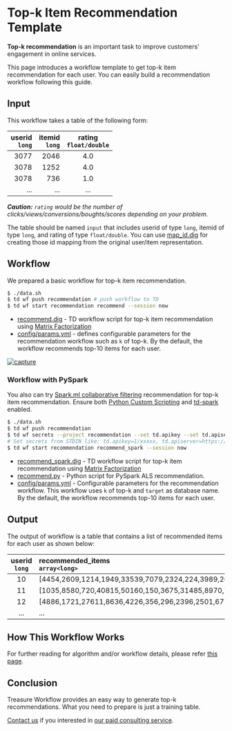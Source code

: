 
Top-k Item Recommendation Template
===

**Top-k recommendation** is an important task to improve customers' engagement in online services.

This page introduces a workflow template to get top-k item recommendation for each user. You can easily build a recommendation workflow following this guide.

## Input

This workflow takes a table of the following form:

| userid<br/>`long` | itemid<br/>`long` | rating<br/>`float/double` |
|---:|---:|:---:|
|3077|2046|4.0|
|3078|1252|4.0|
|3078|736|1.0|
| ... |...|...|

_**Caution:** `rating` would be the number of clicks/views/conversions/boughts/scores depending on your problem._

The table should be named `input` that includes userid of type `long`, itemid of type `long`, and rating of type `float/double`. You can use [map_id.dig](./map_id.dig) for creating those id mapping from the original user/item representation.

## Workflow

We prepared a basic workflow for top-k item recommendation.

```sh
$ ./data.sh
$ td wf push recommendation # push workflow to TD
$ td wf start recommendation recommend --session now
```

* [recommend.dig](recommend.dig) - TD workflow script for top-k item recommendation using [Matrix Factorization](https://tddocs.atlassian.net/wiki/spaces/PD/pages/1081696/MovieLens+20M+Rating+Prediction+by+Matrix+Factorization)
* [config/params.yml](config/params.yml) - defines configurable parameters for the recommendation workflow such as `k` of top-k. By the default, the workflow recommends top-10 items for each user.

[<img src="docs/img/capture.png" alt="capture" max_height=300 />](http://showterm.io/31b8df49efcfbc2bfc5ef#fast)

### Workflow with PySpark

You also can try [Spark.ml collaborative filtering](https://spark.apache.org/docs/2.4.0/ml-collaborative-filtering.html) recommendation for top-k item recommendation. Ensure both [Python Custom Scripting](https://tddocs.atlassian.net/wiki/spaces/PD/pages/1084247/Introduction+to+Custom+Scripts) and [td-spark](https://tddocs.atlassian.net/wiki/spaces/PD/pages/1082542/Using+Apache+Spark+Driver+TD-Spark+in+your+Spark+Environment) enabled.

```sh
$ ./data.sh
$ td wf push recommendation
$ td wf secrets --project recommendation --set td.apikey --set td.apiserver
# Set secrets from STDIN like: td.apikey=1/xxxxx, td.apiserver=https://api.treasuredata.com
$ td wf start recommendation recommend_spark --session now
```

* [recommend_spark.dig](recommend_spark.dig) - TD workflow script for top-k item recommendation using [Matrix Factorization](https://tddocs.atlassian.net/wiki/spaces/PD/pages/1081696/MovieLens+20M+Rating+Prediction+by+Matrix+Factorization)
* [recommend.py](py_scripts/recommend.py) - Python script for PySpark ALS recommendation.
* [config/params.yml](config/params.yml) - Configurable parameters for the recommendation workflow. This workflow uses `k` of top-k and `target` as database name. By the default, the workflow recommends top-10 items for each user.


## Output

The output of workflow is a table that contains a list of recommended items for each user as shown below:

| userid<br/>`long` | recommended_items<br/>`array<long>` |
|:---:|:---|
| 10 |[4454,2609,1214,1949,33539,7079,2324,224,3989,26939]|
| 11 |[1035,8580,720,40815,50160,150,3675,31485,8970,7080]|
| 12 |[4886,1721,27611,8636,4226,356,296,2396,2501,6776]|
| ... |...|

## How This Workflow Works

For further reading for algorithm and/or workflow details, please refer [this page](docs/more.md).

## Conclusion

Treasure Workflow provides an easy way to generate top-k recommendations. What you need to prepare is just a training table.

[Contact us](https://www.treasuredata.com/contact_us) if you interested in [our paid consulting service](https://docs.treasuredata.com/articles/data-science-consultation).
